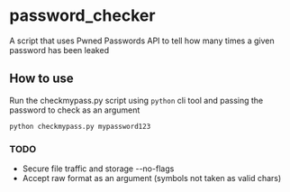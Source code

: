 # password_checker
A script that uses Pwned Passwords API to tell how many times a given password has been leaked
## How to use
Run the checkmypass.py script using `python` cli tool and passing the password to check as an argument
```
python checkmypass.py mypassword123
```
### TODO
 - Secure file traffic and storage --no-flags
 - Accept raw format as an argument (symbols not taken as valid chars)
